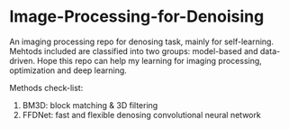 # Image-Processing-for-Denoising

An imaging processing repo for denosing task, mainly for self-learning. Mehtods included are classified into two groups: model-based and data-driven. Hope this repo can help my learning for imaging processing, optimization and deep learning.

Methods check-list:
1. BM3D: block matching & 3D filtering
2. FFDNet: fast and flexible denosing convolutional neural network
